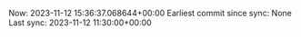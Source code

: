 Now: 2023-11-12 15:36:37.068644+00:00 Earliest commit since sync: None Last sync: 2023-11-12 11:30:00+00:00
